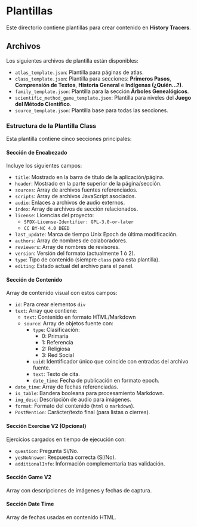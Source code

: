 # Plantillas

Este directorio contiene plantillas para crear contenido en **History Tracers**.

## Archivos

Los siguientes archivos de plantilla están disponibles:

- `atlas_template.json`: Plantilla para páginas de atlas.
- `class_template.json`: Plantilla para secciones: **Primeros Pasos**, **Comprensión de Textos**, **Historia General** e **Indígenas (¿Quién...?)**.
- `family_template.json`: Plantilla para la sección **Árboles Genealógicos**.
- `scientific_method_game_template.json`: Plantilla para niveles del **Juego del Método Científico**.
- `source_template.json`: Plantilla base para todas las secciones.

### Estructura de la Plantilla Class

Esta plantilla contiene cinco secciones principales:

#### Sección de Encabezado

Incluye los siguientes campos:

- `title`: Mostrado en la barra de título de la aplicación/página.
- `header`: Mostrado en la parte superior de la página/sección.
- `sources`: Array de archivos fuentes referenciados.
- `scripts`: Array de archivos JavaScript asociados.
- `audio`: Enlaces a archivos de audio externos.
- `index`: Array de archivos de sección relacionados.
- `license`: Licencias del proyecto:
  - `SPDX-License-Identifier: GPL-3.0-or-later`
  - `CC BY-NC 4.0 DEED`
- `last_update`: Marca de tiempo Unix Epoch de última modificación.
- `authors`: Array de nombres de colaboradores.
- `reviewers`: Array de nombres de revisores.
- `version`: Versión del formato (actualmente 1 ó 2).
- `type`: Tipo de contenido (siempre `class` para esta plantilla).
- `editing`: Estado actual del archivo para el panel.

#### Sección de Contenido

Array de contenido visual con estos campos:

- `id`: Para crear elementos `div`
- `text`: Array que contiene:
  - `text`: Contenido en formato HTML/Markdown
  - `source`: Array de objetos fuente con:
    - `type`: Clasificación:
      - 0: Primaria
      - 1: Referencia
      - 2: Religiosa
      - 3: Red Social
    - `uuid`: Identificador único que coincide con entradas del archivo fuente.
    - `text`: Texto de cita.
    - `date_time`: Fecha de publicación en formato epoch.
- `date_time`: Array de fechas referenciadas.
- `is_table`: Bandera booleana para procesamiento Markdown.
- `img_desc`: Descripción de audio para imágenes.
- `format`: Formato del contenido (`html` o `markdown`).
- `PostMention`: Carácter/texto final (para listas o cierres).

#### Sección Exercise V2 (Opcional)

Ejercicios cargados en tiempo de ejecución con:

- `question`: Pregunta Sí/No.
- `yesNoAnswer`: Respuesta correcta (Sí/No).
- `additionalInfo`: Información complementaria tras validación.

#### Sección Game V2

Array con descripciones de imágenes y fechas de captura.

#### Sección Date Time

Array de fechas usadas en contenido HTML.
